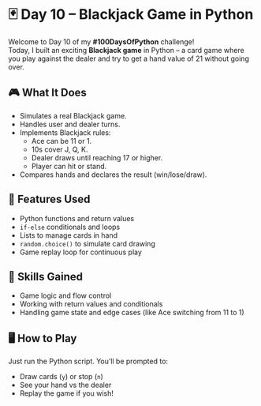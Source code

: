 # 🃏 Day 10 – Blackjack Game in Python

Welcome to Day 10 of my **#100DaysOfPython** challenge!  
Today, I built an exciting **Blackjack game** in Python – a card game where you play against the dealer and try to get a hand value of 21 without going over.

## 🎮 What It Does

- Simulates a real Blackjack game.
- Handles user and dealer turns.
- Implements Blackjack rules:
  - Ace can be 11 or 1.
  - 10s cover J, Q, K.
  - Dealer draws until reaching 17 or higher.
  - Player can hit or stand.
- Compares hands and declares the result (win/lose/draw).

## 📌 Features Used

- Python functions and return values
- `if-else` conditionals and loops
- Lists to manage cards in hand
- `random.choice()` to simulate card drawing
- Game replay loop for continuous play

## 🧠 Skills Gained

- Game logic and flow control
- Working with return values and conditionals
- Handling game state and edge cases (like Ace switching from 11 to 1)

## 🖥️ How to Play

Just run the Python script. You’ll be prompted to:
- Draw cards (`y`) or stop (`n`)
- See your hand vs the dealer
- Replay the game if you wish!
